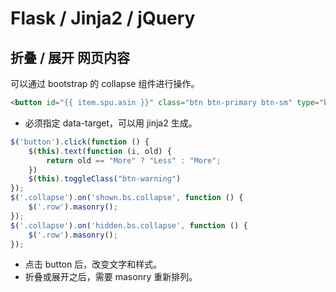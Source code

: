 Flask / Jinja2 / jQuery
===

## 折叠 / 展开 网页内容
可以通过 bootstrap 的 collapse 组件进行操作。

```html
<button id="{{ item.spu.asin }}" class="btn btn-primary btn-sm" type="button" data-toggle="collapse" data-target=".{{ item.spu.asin }}" aria-expanded="false">More</button>
```
* 必须指定 data-target，可以用 jinja2 生成。


```javascript
$('button').click(function () {
    $(this).text(function (i, old) {
        return old == "More" ? "Less" : "More";
    })
    $(this).toggleClass("btn-warning")
});
$('.collapse').on('shown.bs.collapse', function () {
    $('.row').masonry();
});
$('.collapse').on('hidden.bs.collapse', function () {
    $('.row').masonry();
});
```
* 点击 button 后，改变文字和样式。
* 折叠或展开之后，需要 masonry 重新排列。
